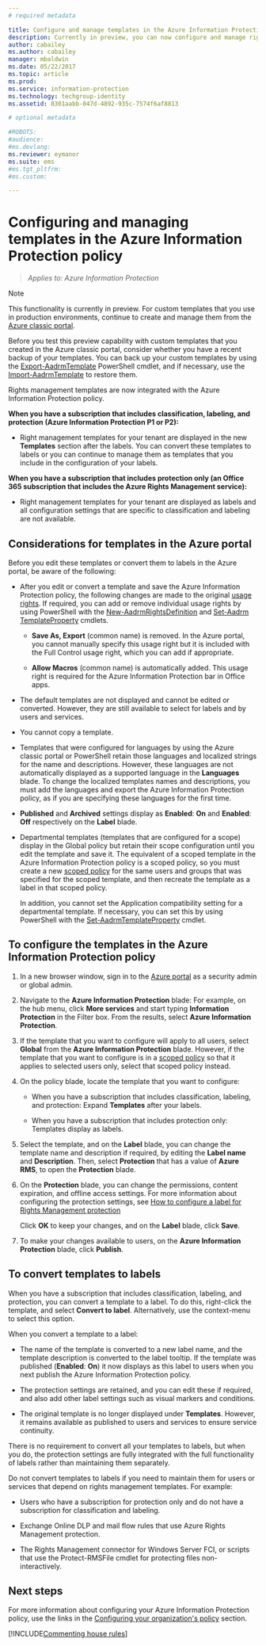```yaml
---
# required metadata

title: Configure and manage templates in the Azure Information Protection policy
description: Currently in preview, you can now configure and manage rights management templates from the Azure Information Protection policy. 
author: cabailey
ms.author: cabailey
manager: mbaldwin
ms.date: 05/22/2017
ms.topic: article
ms.prod:
ms.service: information-protection
ms.technology: techgroup-identity
ms.assetid: 8301aabb-047d-4892-935c-7574f6af8813

# optional metadata

#ROBOTS:
#audience:
#ms.devlang:
ms.reviewer: eymanor
ms.suite: ems
#ms.tgt_pltfrm:
#ms.custom:

---
```


# Configuring and managing templates in the Azure Information Protection policy

>*Applies to: Azure Information Protection*

>[!NOTE]
>This functionality is currently in preview. For custom templates that you use in production environments, continue to create and manage them from the [Azure classic portal](configure-custom-templates.md). 
>
>Before you test this preview capability with custom templates that you created in the Azure classic portal, consider whether you have a recent backup of your templates. You can back up your custom templates by using the [Export-​Aadrm​Template](/powershell/module/aadrm/export-aadrmtemplate) PowerShell cmdlet, and if necessary, use the [Import-​Aadrm​Template](/powershell/module/aadrm/import-aadrmtemplate) to restore them. 

Rights management templates are now integrated with the Azure Information Protection policy. 

**When you have a subscription that includes classification, labeling, and protection (Azure Information Protection P1 or P2):**

- Right management templates for your tenant are displayed in the new **Templates** section after the labels. You can convert these templates to labels or you can continue to manage them as templates that you include in the configuration of your labels. 

**When you have a subscription that includes protection only (an Office 365 subscription that includes the Azure Rights Management service):**

- Right management templates for your tenant are displayed as labels and all configuration settings that are specific to classification and labeling are not available. 


## Considerations for templates in the Azure portal

Before you edit these templates or convert them to labels in the Azure portal, be aware of the following:

- After you edit or convert a template and save the Azure Information Protection policy, the following changes are made to the original [usage rights](configure-usage-rights.md). If required, you can add or remove individual usage rights by using PowerShell with the [New-​Aadrm​Rights​Definition](/powershell/module/aadrm/set-aadrmtemplateproperty) and [Set-​Aadrm​Template​Property](/powershell/module/aadrm/new-aadrmrightsdefinition) cmdlets.
    
    - **Save As, Export** (common name) is removed. In the Azure portal, you cannot manually specify this usage right but it is included with the Full Control usage right, which you can add if appropriate.
    
    - **Allow Macros** (common name) is automatically added. This usage right is required for the Azure Information Protection bar in Office apps.
    
- The default templates are not displayed and cannot be edited or converted. However, they are still available to select for labels and by users and services.

- You cannot copy a template.

- Templates that were configured for languages by using the Azure classic portal or PowerShell retain those languages and localized strings for the name and descriptions. However, these languages are not automatically displayed as a supported language in the **Languages** blade. To change the localized templates names and descriptions, you must add the languages and export the Azure Information Protection policy, as if you are specifying these languages for the first time.

- **Published** and **Archived** settings display as **Enabled**: **On** and **Enabled**: **Off** respectively on the **Label** blade.

- Departmental templates (templates that are configured for a scope) display in the Global policy but retain their scope configuration until you edit the template and save it. The equivalent of a scoped template in the Azure Information Protection policy is a scoped policy, so you must create a new [scoped policy](configure-policy-scope.md) for the same users and groups that was specified for the scoped template, and then recreate the template as a label in that scoped policy.
    
    In addition, you cannot set the Application compatibility setting for a departmental template. If necessary, you can set this by using PowerShell with the [Set-​Aadrm​Template​Property](/powershell/module/aadrm/set-aadrmtemplateproperty) cmdlet.


## To configure the templates in the Azure Information Protection policy

1. In a new browser window, sign in to the [Azure portal](https://portal.azure.com) as a security admin or global admin.

2. Navigate to the **Azure Information Protection** blade: For example, on the hub menu, click **More services** and start typing **Information Protection** in the Filter box. From the results, select **Azure Information Protection**. 

2. If the template that you want to configure will apply to all users, select **Global** from the **Azure Information Protection** blade. However, if the template that you want to configure is in a [scoped policy](configure-policy-scope.md) so that it applies to selected users only, select that scoped policy instead.

3. On the policy blade, locate the template that you want to configure:
    
    - When you have a subscription that includes classification, labeling, and protection: Expand **Templates** after your labels.
    
    - When you have a subscription that includes protection only: Templates display as labels.

4. Select the template, and on the **Label** blade, you can change the template name and description if required, by editing the **Label name** and **Description**. Then, select **Protection** that has a value of **Azure RMS**, to open the **Protection** blade.

5. On the **Protection** blade, you can change the permissions, content expiration, and offline access settings. For more information about configuring the protection settings, see [How to configure a label for Rights Management protection](configure-policy-protection.md)
    
    Click **OK** to keep your changes, and on the **Label** blade, click **Save**.

6. To make your changes available to users, on the **Azure Information Protection** blade, click **Publish**.

## To convert templates to labels

When you have a subscription that includes classification, labeling, and protection, you can convert a template to a label. To do this, right-click the template, and select **Convert to label**. Alternatively, use the context-menu to select this option.

When you convert a template to a label:

- The name of the template is converted to a new label name, and the template description is converted to the label tooltip. If the template was published (**Enabled**: **On**) it now displays as this label to users when you next publish the Azure Information Protection policy.

- The protection settings are retained, and you can edit these if required, and also add other label settings such as visual markers and conditions.

- The original template is no longer displayed under **Templates**. However, it remains available as published to users and services to ensure service continuity. 

There is no requirement to convert all your templates to labels, but when you do, the protection settings are fully integrated with the full functionality of labels rather than maintaining them separately.

Do not convert templates to labels if you need to maintain them for users or services that depend on rights management templates. For example:

- Users who have a subscription for protection only and do not have a subscription for classification and labeling.

- Exchange Online DLP and mail flow rules that use Azure Rights Management protection.

- The Rights Management connector for Windows Server FCI, or scripts that use the Protect-RMSFile cmdlet for protecting files non-interactively.


## Next steps

For more information about configuring your Azure Information Protection policy, use the links in the [Configuring your organization's policy](configure-policy.md#configuring-your-organizations-policy) section.  

[!INCLUDE[Commenting house rules](../includes/houserules.md)]
